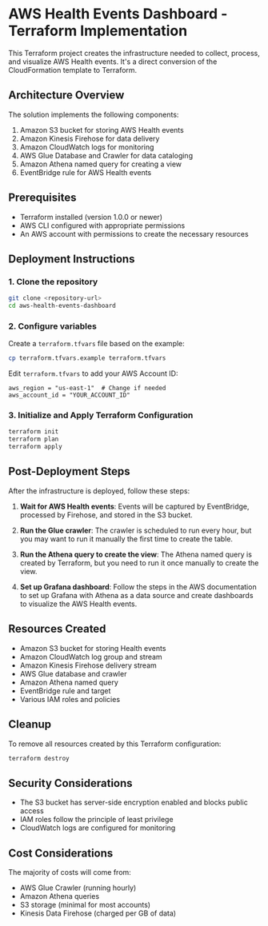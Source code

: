 # AWS Health Events Dashboard - Terraform Implementation

This Terraform project creates the infrastructure needed to collect, process, and visualize AWS Health events. It's a direct conversion of the CloudFormation template to Terraform.

## Architecture Overview

The solution implements the following components:

1. Amazon S3 bucket for storing AWS Health events
2. Amazon Kinesis Firehose for data delivery
3. Amazon CloudWatch logs for monitoring
4. AWS Glue Database and Crawler for data cataloging
5. Amazon Athena named query for creating a view
6. EventBridge rule for AWS Health events

## Prerequisites

- Terraform installed (version 1.0.0 or newer)
- AWS CLI configured with appropriate permissions
- An AWS account with permissions to create the necessary resources

## Deployment Instructions

### 1. Clone the repository

```bash
git clone <repository-url>
cd aws-health-events-dashboard
```

### 2. Configure variables

Create a `terraform.tfvars` file based on the example:

```bash
cp terraform.tfvars.example terraform.tfvars
```

Edit `terraform.tfvars` to add your AWS Account ID:

```hcl
aws_region = "us-east-1"  # Change if needed
aws_account_id = "YOUR_ACCOUNT_ID"
```

### 3. Initialize and Apply Terraform Configuration

```bash
terraform init
terraform plan
terraform apply
```

## Post-Deployment Steps

After the infrastructure is deployed, follow these steps:

1. **Wait for AWS Health events**: Events will be captured by EventBridge, processed by Firehose, and stored in the S3 bucket.

2. **Run the Glue crawler**: The crawler is scheduled to run every hour, but you may want to run it manually the first time to create the table.

3. **Run the Athena query to create the view**: The Athena named query is created by Terraform, but you need to run it once manually to create the view.

4. **Set up Grafana dashboard**: Follow the steps in the AWS documentation to set up Grafana with Athena as a data source and create dashboards to visualize the AWS Health events.

## Resources Created

- Amazon S3 bucket for storing Health events
- Amazon CloudWatch log group and stream
- Amazon Kinesis Firehose delivery stream
- AWS Glue database and crawler
- Amazon Athena named query
- EventBridge rule and target
- Various IAM roles and policies

## Cleanup

To remove all resources created by this Terraform configuration:

```bash
terraform destroy
```

## Security Considerations

- The S3 bucket has server-side encryption enabled and blocks public access
- IAM roles follow the principle of least privilege
- CloudWatch logs are configured for monitoring

## Cost Considerations

The majority of costs will come from:
- AWS Glue Crawler (running hourly)
- Amazon Athena queries 
- S3 storage (minimal for most accounts)
- Kinesis Data Firehose (charged per GB of data)
